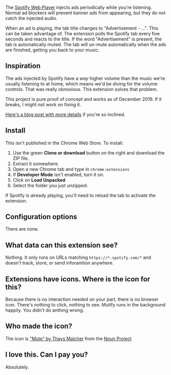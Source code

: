 The [Spotify Web Player](https://open.spotify.com) injects ads periodically while you're listening. Normal ad blockers will prevent banner ads from appearing, but they do not catch the injected audio.

When an ad is playing, the tab title changes to "Advertisement - ...". This can be taken advantage of. The extension polls the Spotify tab every five seconds and reacts to the title. If the word "Advertisement" is present, the tab is automatically muted. The tab will un-mute automatically when the ads are finished, getting you back to your music.

## Inspiration

The ads injected by Spotify have a _way_ higher volume than the music we're usually listening to at home, which means we'd be diving for the volume controls. That was really obnoxious. This extension solves that problem.

This project is pure proof of concept and works as of December 2019. If it breaks, I might not work on fixing it.

[Here's a blog post with more details](https://blog.ohheybrian.com/2019/12/mutify-a-simple-ad-blocker/) if you're so inclined.

## Install

This isn't published in the Chrome Web Store. To install:

1. Use the green **Clone or download** button on the right and download the ZIP file.
2. Extract it somewhere.
3. Open a new Chrome tab and type in `chrome:extensions`
4. If **Developer Mode** isn't enabled, turn it on.
5. Click on **Load Unpacked**
6. Select the folder you just unzipped.

If Spotify is already playing, you'll need to reload the tab to activate the extension.

## Configuration options

There are none.

## What data can this extension see?

Nothing. It only runs on URLs matching `https://*.spotify.com/*` and doesn't track, store, or send inforamtion anywhere.

## Extensions have icons. Where is the icon for this?

Because there is no interaction needed on your part, there is no browser icon. There's nothing to click, nothing to see. Mutify runs in the background happily. You didn't do anthing wrong.

## Who made the icon?
The icon is ["Mute" by Thays Malcher](https://thenounproject.com/search/?q=mute&i=495279) from the [Noun Project](https://nounproject.com)

## I love this. Can I pay you?

Absolutely.